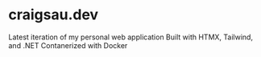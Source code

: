 # craigsau.dev

Latest iteration of my personal web application
Built with HTMX, Tailwind, and .NET
Contanerized with Docker
